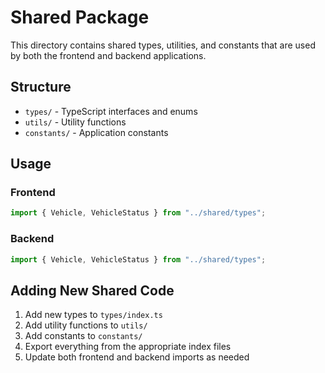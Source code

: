 # Shared Package

This directory contains shared types, utilities, and constants that are used by both the frontend and backend applications.

## Structure

- `types/` - TypeScript interfaces and enums
- `utils/` - Utility functions
- `constants/` - Application constants

## Usage

### Frontend

```typescript
import { Vehicle, VehicleStatus } from "../shared/types";
```

### Backend

```typescript
import { Vehicle, VehicleStatus } from "../shared/types";
```

## Adding New Shared Code

1. Add new types to `types/index.ts`
2. Add utility functions to `utils/`
3. Add constants to `constants/`
4. Export everything from the appropriate index files
5. Update both frontend and backend imports as needed

